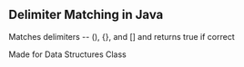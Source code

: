 ## Delimiter Matching in Java

Matches delimiters -- (), {}, and [] and returns true if correct

Made for Data Structures Class